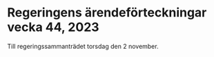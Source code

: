 # Regeringens ärendeförteckningar vecka 44, 2023

Till regeringssammanträdet torsdag den 2 november.
